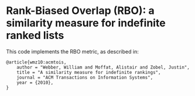 
# Rank-Biased Overlap (RBO): a similarity measure for indefinite ranked lists

This code implements the RBO metric, as described in:

```
@article{wmz10:acmtois,
    author = "Webber, William and Moffat, Alistair and Zobel, Justin",
    title = "A similarity measure for indefinite rankings",
    journal = "ACM Transactions on Information Systems",
    year = {2010},
}
```